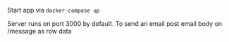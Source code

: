 Start app via `docker-compose up`

Server runs on port 3000 by default. To send an email post email body on /message as row data
